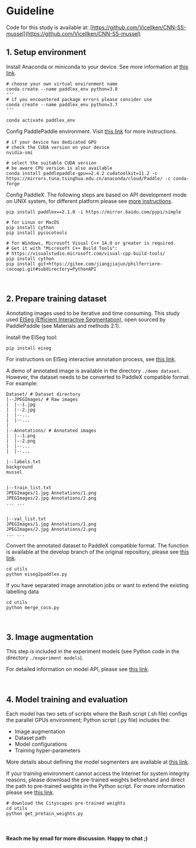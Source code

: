 # Guideline

Code for this study is available at: [https://github.com/Vicellken/CNN-SS-mussel](https://github.com/Vicellken/CNN-SS-mussel)

## 1. Setup environment

Install Anaconda or miniconda to your device. See more information at [this link](https://docs.conda.io/projects/conda/en/latest/user-guide/install/download.html).

```
# choose your own virtual environment name
conda create --name paddlex_env python=3.8
'''
# if you encountered package errors please consider use
conda create --name paddlex_env python=3.7
'''

conda activate paddlex_env
```

Config PaddlePaddle environment. Visit [this link](https://www.paddlepaddle.org.cn/en) for more instructions.

```
# if your device has dedicated GPU
# check the CUDA version on your device
nvidia-smi

# select the suitable CUDA version
# be aware CPU version is also available
conda install paddlepaddle-gpu==2.4.2 cudatoolkit=11.2 -c https://mirrors.tuna.tsinghua.edu.cn/anaconda/cloud/Paddle/ -c conda-forge
```

Config PaddleX. The following steps are based on API development mode on UNIX system, for different platform please see [more instructions](https://github.com/PaddlePaddle/PaddleX).

```
pip install paddlex==2.1.0 -i https://mirror.baidu.com/pypi/simple
```

```
# for Linux or MacOS
pip install cython
pip install pycocotools

# for Windows, Microsoft Visual C++ 14.0 or greater is required.
# Get it with "Microsoft C++ Build Tools": 
# https://visualstudio.microsoft.com/visual-cpp-build-tools/
pip install cython
pip install git+https://gitee.com/jiangjiajun/philferriere-cocoapi.git#subdirectory=PythonAPI
```

<br />

## 2. Prepare training dataset

Annotating images used to be iterative and time consuming. This study used [EISeg (Efficient Interactive Segmentation)](https://github.com/PaddlePaddle/PaddleSeg/blob/release/2.7/EISeg/README_EN.md), open sourced by PaddlePaddle (see Materials and methods 2.1).

Install the EISeg tool:

```
pip install eiseg
```

For instructions on EISeg interactive annotation process, see [this link](https://github.com/PaddlePaddle/PaddleSeg/blob/release/2.7/EISeg/docs/image_en.md).

A demo of annotated image is available in the directory `./demo dataset`. However, the dataset needs to be converted to PaddleX compatible format. For example:

```
Dataset/ # Dataset directory
|--JPEGImages/ # Raw images
|  |--1.jpg
|  |--2.jpg
|  |--...
|  |--...
|
|--Annotations/ # Annotated images
|  |--1.png
|  |--2.png
|  |--...
|  |--...

|--labels.txt
background
mussel


|--train_list.txt
JPEGImages/1.jpg Annotations/1.png
JPEGImages/2.jpg Annotations/2.png
... ...


|--val_list.txt
JPEGImages/1.jpg Annotations/1.png
JPEGImages/2.jpg Annotations/2.png
... ...
```

Convert the annotated dataset to PaddleX compatible format. The function is available at the develop branch of the original repository, please see [this link](https://github.com/PaddlePaddle/PaddleSeg/blob/develop/EISeg/tool/eiseg2paddlex.py).

```
cd utils
python eiseg2paddlex.py
```

If you have separated image annotation jobs or want to extend the existing labelling data

```
cd utils
python merge_coco.py
```

<br />

## 3. Image augmentation

This step is included in the experiment models (see Python code in the directory `./experiment models`).

For detailed information on model API, please see [this link](https://github.com/PaddlePaddle/PaddleX/blob/develop/paddlex/cv/transforms/operators.py).

<br />

## 4. Model training and evaluation

Each model has two sets of scripts where the Bash script (.sh file) configs the parallel GPUs environment; Python script (.py file) includes the:

- Image augmentation
- Dataset path
- Model configurations
- Training hyper-parameters

More details about defining the model segmenters are available at [this link](https://github.com/PaddlePaddle/PaddleX/blob/develop/paddlex/cv/models/segmenter.py).

If your training environment cannot access the Internet for system integrity reasons, please download the pre-trained weights beforehand and direct the path to pre-trained weights in the Python script. For more information please see [this link](https://github.com/PaddlePaddle/PaddleX/blob/develop/paddlex/utils/checkpoint.py).

```
# download the Cityscapes pre-trained weights
cd utils
python get_pretain_weights.py
```

<br />

#### Reach me by email for more discussion. Happy to chat ;)
